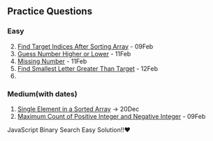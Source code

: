 ## Practice Questions

### Easy
2. [Find Target Indices After Sorting Array](https://leetcode.com/problems/find-target-indices-after-sorting-array/description/) - 09Feb
4. [Guess Number Higher or Lower](https://leetcode.com/problems/guess-number-higher-or-lower/description/) - 11Feb
5. [Missing Number](https://leetcode.com/problems/missing-number/description/) - 11Feb
6. [Find Smallest Letter Greater Than Target](https://leetcode.com/problems/find-smallest-letter-greater-than-target/description/) - 12Feb
7. 

### Medium(with dates)

1. [Single Element in a Sorted Array](https://leetcode.com/problems/single-element-in-a-sorted-array/description/) -> 20Dec
3. [Maximum Count of Positive Integer and Negative Integer](https://leetcode.com/problems/maximum-count-of-positive-integer-and-negative-integer/description/) - 09Feb 


JavaScript Binary Search Easy Solution!!❤️